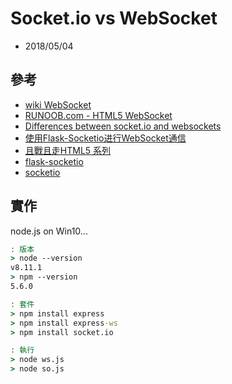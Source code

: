 # Socket.io vs WebSocket
- 2018/05/04

## 參考
- [wiki WebSocket](https://zh.wikipedia.org/wiki/WebSocket)
- [RUNOOB.com - HTML5 WebSocket](http://www.runoob.com/html/html5-websocket.html)
- [Differences between socket.io and websockets](https://stackoverflow.com/questions/10112178/differences-between-socket-io-and-websockets?utm_medium=organic&utm_source=google_rich_qa&utm_campaign=google_rich_qa)
- [使用Flask-Socketio进行WebSocket通信](https://jiayi.space/post/shi-yong-flask-socketiojin-xing-websockettong-xin)
- [且戰且走HTML5 系列](https://ithelp.ithome.com.tw/users/20000108/ironman/506)
- [flask-socketio](https://flask-socketio.readthedocs.io/en/latest/)
- [socketio](https://python-socketio.readthedocs.io/en/latest/)

## 實作
node.js on Win10...

```cmd
: 版本
> node --version
v8.11.1
> npm --version
5.6.0

: 套件
> npm install express
> npm install express-ws
> npm install socket.io

: 執行
> node ws.js
> node so.js
```
